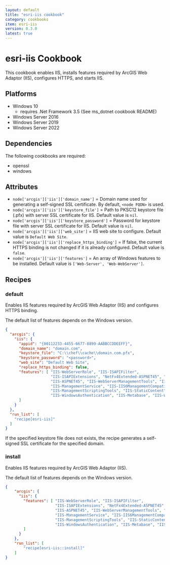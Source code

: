 ```yaml
---
layout: default
title: "esri-iis cookbook"
category: cookbooks
item: esri-iis
version: 0.3.0
latest: true
---
```


# esri-iis Cookbook

This cookbook enables IIS, installs features required by ArcGIS Web Adaptor (IIS), configures HTTPS, and starts IIS.

## Platforms

* Windows 10
  - requires .Net Framework 3.5 (See ms_dotnet cookbook README)
* Windows Server 2016
* Windows Server 2019
* Windows Server 2022

## Dependencies

The following cookbooks are required:
* openssl
* windows

## Attributes

* `node['arcgis']['iis']['domain_name']` = Domain name used for generating a self-signed SSL certificate. By default, `<node FQDN>` is used.
* `node['arcgis']['iis']['keystore_file']` = Path to PKSC12 keystore file (.pfx) with server SSL certificate for IIS. Default value is `nil`.
* `node['arcgis']['iis']['keystore_password']` = Password for keystore file with server SSL certificate for IIS. Default value is `nil`.
* `node['arcgis']['iis']['web_site']` = IIS web site to configure. Default value is `Default Web Site`.
* `node['arcgis']['iis']['replace_https_binding']` = If false, the current HTTPS binding is not changed if it is already configured. Default value is `false`.
* `node['arcgis']['iis']['features']` = An array of Windows features to be installed. Default value is `['Web-Server', 'Web-WebServer']`.

## Recipes

### default

Enables IIS features required by ArcGIS Web Adaptor (IIS) and configures HTTPS binding.

The default list of features depends on the Windows version.

```JSON
{
  "arcgis": {
    "iis": {
      "appid": "{00112233-4455-6677-8899-AABBCCDDEEFF}",
      "domain_name": "domain.com",
      "keystore_file": "C:\\chef\\cache\\domain.com.pfx",
      "keystore_password": "<password>",
      "web_site": "Default Web Site",
      "replace_https_binding": false,
      "features": [ "IIS-WebServerRole", "IIS-ISAPIFilter",
                    "IIS-ISAPIExtensions", "NetFx4Extended-ASPNET45", "IIS-NetFxExtensibility45",
                    "IIS-ASPNET45", "IIS-WebServerManagementTools", "IIS-ManagementConsole",
                    "IIS-ManagementService", "IIS-IIS6ManagementCompatibility",
                    "IIS-ManagementScriptingTools", "IIS-StaticContent", "IIS-BasicAuthentication",
                    "IIS-WindowsAuthentication", "IIS-Metabase", "IIS-WebSockets" 
      ]
    }
  },
  "run_list": [
    "recipe[esri-iis]"
  ]
}
```

If the specified keystore file does not exists, the recipe generates a self-signed SSL certificate for the specified domain.

### install

Enables IIS features required by ArcGIS Web Adaptor (IIS).

The default list of features depends on the Windows version.

```json
{
    "arcgis": {
      "iis": {
        "features": [ "IIS-WebServerRole", "IIS-ISAPIFilter",
                      "IIS-ISAPIExtensions", "NetFx4Extended-ASPNET45", "IIS-NetFxExtensibility45",
                      "IIS-ASPNET45", "IIS-WebServerManagementTools", "IIS-ManagementConsole",
                      "IIS-ManagementService", "IIS-IIS6ManagementCompatibility",
                      "IIS-ManagementScriptingTools", "IIS-StaticContent", "IIS-BasicAuthentication",
                      "IIS-WindowsAuthentication", "IIS-Metabase", "IIS-WebSockets" 
        ]
      }
    },
    "run_list": [
        "recipe[esri-iis::install]"
    ]
}
```
